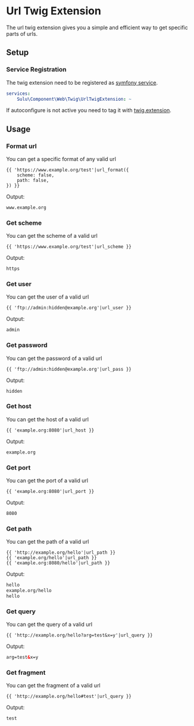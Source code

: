 # Url Twig Extension

The url twig extension gives you a simple and efficient way to get specific parts of urls.

## Setup

### Service Registration

The twig extension need to be registered as [symfony service](http://symfony.com/doc/current/service_container.html).

```yml
services:
    Sulu\Component\Web\Twig\UrlTwigExtension: ~
```

If autoconfigure is not active you need to tag it with [twig.extension](https://symfony.com/doc/current/service_container.html#the-autoconfigure-option).

## Usage

### Format url

You can get a specific format of any valid url

```twig
{{ 'https://www.example.org/test'|url_format({
    scheme: false,
    path: false,
}) }}
```

Output:

```html
www.example.org
```

### Get scheme

You can get the scheme of a valid url

```twig
{{ 'https://www.example.org/test'|url_scheme }}
```

Output:

```html
https
```

### Get user

You can get the user of a valid url

```twig
{{ 'ftp://admin:hidden@example.org'|url_user }}
```

Output:

```html
admin
```

### Get password

You can get the password of a valid url

```twig
{{ 'ftp://admin:hidden@example.org'|url_pass }}
```

Output:

```html
hidden
```

### Get host

You can get the host of a valid url

```twig
{{ 'example.org:8080'|url_host }}
```

Output:

```html
example.org
```

### Get port

You can get the port of a valid url

```twig
{{ 'example.org:8080'|url_port }}
```

Output:

```html
8080
```

### Get path

You can get the path of a valid url

```twig
{{ 'http://example.org/hello'|url_path }}
{{ 'example.org/hello'|url_path }}
{{ 'example.org:8080/hello'|url_path }}
```

Output:

```html
hello
example.org/hello
hello
```

### Get query

You can get the query of a valid url

```twig
{{ 'http://example.org/hello?arg=test&x=y'|url_query }}
```

Output:

```html
arg=test&x=y
```

### Get fragment

You can get the fragment of a valid url

```twig
{{ 'http://example.org/hello#test'|url_query }}
```

Output:

```html
test
```
